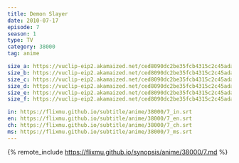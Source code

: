 ```yaml
---
title: Demon Slayer
date: 2010-07-17
episode: 7
season: 1
type: TV
category: 38000
tag: anime

size_a: https://vuclip-eip2.akamaized.net/ced8090dc2be35fcb4315c2c45adab7b/vp63207_V20200929100533/hlsc_e2931_2.m3u8
size_b: https://vuclip-eip2.akamaized.net/ced8090dc2be35fcb4315c2c45adab7b/vp63207_V20200929100533/hlsc_e2931_3.m3u8
size_c: https://vuclip-eip2.akamaized.net/ced8090dc2be35fcb4315c2c45adab7b/vp63207_V20200929100533/hlsc_e2931_4.m3u8
size_d: https://vuclip-eip2.akamaized.net/ced8090dc2be35fcb4315c2c45adab7b/vp63207_V20200929100533/hlsc_e2931_5.m3u8
size_e: https://vuclip-eip2.akamaized.net/ced8090dc2be35fcb4315c2c45adab7b/vp63207_V20200929100533/hlsc_e2931_6.m3u8
size_f: https://vuclip-eip2.akamaized.net/ced8090dc2be35fcb4315c2c45adab7b/vp63207_V20200929100533/hlsc_e2931_7.m3u8

in: https://flixmu.github.io/subtitle/anime/38000/7_in.srt
en: https://flixmu.github.io/subtitle/anime/38000/7_en.srt
ch: https://flixmu.github.io/subtitle/anime/38000/7_ch.srt
ms: https://flixmu.github.io/subtitle/anime/38000/7_ms.srt
---
```

{% remote_include https://flixmu.github.io/synopsis/anime/38000/7.md %}
